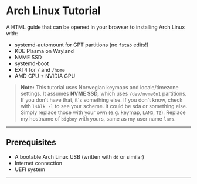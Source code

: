 # Arch Linux Tutorial

A HTML guide that can be opened in your browser to installing Arch Linux with:

- systemd-automount for GPT partitions (no  `fstab` edits!)
- KDE Plasma on Wayland
- NVME SSD
- systemd-boot
- EXT4 for `/` and `/home`
- AMD CPU + NVIDIA GPU

> **Note:** This tutorial uses Norwegian keymaps and locale/timezone settings. It assumes **NVME SSD,** which uses `/dev/nvme0n1` partitions. If you don't have that, it's something else. If you don't know, check with `lsblk -l` to see your scheme. It could be sda or something else.  
> Simply replace those with your own (e.g. keymap, `LANG`, `TZ`). Replace my hostname of `bigboy` with yours, same as my user name `lars`.

---

## Prerequisites

- A bootable Arch Linux USB (written with `dd` or similar)
- Internet connection
- UEFI system

---
